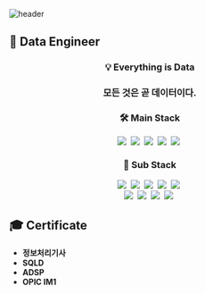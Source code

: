 ![header](https://capsule-render.vercel.app/api?type=waving&color=auto&height=300&section=header&text=Jongwon%20Choi&fontSize=90)

## 🔎 Data Engineer
<h3 align="center"> 💡 Everything is Data</h3>
<h3 align="center">모든 것은 곧 데이터이다.</h3>

<h3 align="center">🛠 Main Stack</h3>

<p align="center">
  <img src="https://img.shields.io/badge/Java-ED8B00?style=flat-square&logo=openjdk&logoColor=white"/>&nbsp 
  <img src="https://img.shields.io/badge/Python-3766AB?style=flat-square&logo=Python&logoColor=white"/>&nbsp 
  <img src="https://img.shields.io/badge/C-A8B9CC?style=flat-square&logo=C&logoColor=white"/>&nbsp 
  <img src="https://img.shields.io/badge/Mysql-E6B91E?style=flat-square&logo=MySql&logoColor=white"/>&nbsp
  <img src="https://img.shields.io/badge/Oracle-F80000?style=flat-square&logo=Oracle&logoColor=white"/>&nbsp
  <br>
</p>

<h3 align="center">🔭 Sub Stack</h3>

<p align="center">
  <img src="https://img.shields.io/badge/jQuery-0769AD?style=flat-square&logo=jquery&logoColor=white"/>&nbsp
  <img src="https://img.shields.io/badge/Android-3DDC84?style=flat-square&logo=android&logoColor=white"/>&nbsp 
  <img src="https://img.shields.io/badge/Flutter-02569B?style=flat-square&logo=flutter&logoColor=white"/>&nbsp 
  <img src="https://img.shields.io/badge/Dart-0175C2?style=flat-square&logo=dart&logoColor=white"/>&nbsp
  <img src="https://img.shields.io/badge/HTML-239120?style=flat-square&logo=html5&logoColor=white"/>&nbsp
  <br>
  <img src="https://img.shields.io/badge/css-1572B6?style=flat-square&logo=css3&logoColor=white"/>&nbsp 
  <img src="https://img.shields.io/badge/Javascript-ffb13b?style=flat-square&logo=javascript&logoColor=white"/>&nbsp
  <img src="https://img.shields.io/badge/Bootstrap-563D7C?style=flat-square&logo=bootstrap&logoColor=white"/>&nbsp
  <img src="https://img.shields.io/badge/Apache Tomcat-F8DC75?style=flat-square&logo=Apache Tomcat&logoColor=white">&nbsp
</p>

## 🎓 Certificate
- **정보처리기사**
- **SQLD**
- **ADSP**
- **OPIC IM1**
  
